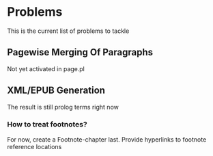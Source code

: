 # Problems
This is the current list of problems to tackle

## Pagewise Merging Of Paragraphs
Not yet activated in page.pl

## XML/EPUB Generation
The result is still prolog terms right now

### How to treat footnotes?
For now, create a Footnote-chapter last. Provide hyperlinks to footnote reference locations

